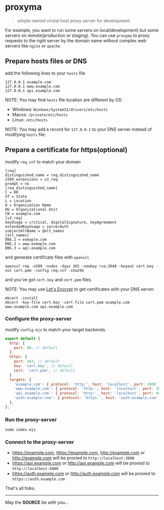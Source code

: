 # proxyma

> simple named virutal host proxy server for development

For example, you want to run some servers on local(development) but some servers on remote(production or staging).
You can use `proxyma` to proxy requests to the right server by the domain name without complex web servers like `nginx` or `apache`.

## Prepare hosts files or DNS

add the following lines to your `hosts` file

```
127.0.0.1 example.com
127.0.0.1 www.example.com
127.0.0.1 api.example.com
```

NOTE: You may find `hosts` file location are different by OS:

- Windows: `Windows/System32/drivers/etc/hosts`
- Macos: `/private/etc/hosts`
- Linux: `/etc/hosts`

NOTE: You may add `A` record for `127.0.0.1` to your DNS server instead of modifying `hosts` file.

## Prepare a certificate for https(optional)

modify `req.cnf` to match your domain

```
[req]
distinguished_name = req_distinguished_name
x509_extensions = v3_req
prompt = no
[req_distinguished_name]
C = KR
ST = State
L = Location
O = Organization Name
OU = Organizational Unit
CN = example.com
[v3_req]
keyUsage = critical, digitalSignature, keyAgreement
extendedKeyUsage = serverAuth
subjectAltName = @alt_names
[alt_names]
DNS.1 = exmaple.com
DNS.2 = www.exmaple.com
DNS.3 = api.example.com
```

and generate certificate files with `openssl`

```console
openssl req -x509 -nodes -days 365 -newkey rsa:2048 -keyout cert.key -out cert.pem -config req.cnf -sha256
```

and you've got `cert.key` and `cert.pem` files.

NOTE: You may use [Let's Encrypt](https://letsencrypt.org/) to get certificates with your DNS server.

```console
mkcert -install
mkcert -key-file cert.key -cert-file cert.pem example.com www.example.com api.example.com
```

### Configure the proxy-server

modify `config.mjs` to match your target backends.

```js
export default {
  http: {
    port: 80, // default
  },
  https: {
    port: 443, // default
    key: 'cert.key', // default
    cert: 'cert.pem', // default
  }
  targets: {
    'example.com': { protocol: 'http:', host: 'localhost', port: 3000 },
    'www.example.com': { protocol: 'http:', host: 'localhost', port: 3000 },
    'api.example.com': { protocol: 'http:', host: 'localhost', port: 4000 },
    'auth.example.com': { protocol: 'https:', host: 'auth.example.com', port: 443 },
  },
};
```

### Run the proxy-server

```console
node index.mjs
```

### Connect to the proxy-server

- https://example.com, https://example.com, http://example.com or http://example.com will be proxied to `http://localhost:3000`
- https://api.example.com or http://api.example.com will be proxied to `http://localhost:4000`
- https://auth.example.com or http://auth.example.com will be proxied to `https://auth.example.com`

That's all folks.

---
May the **SOURCE** be with you...

